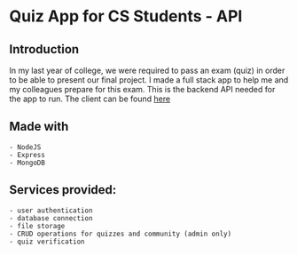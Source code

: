 # Quiz App for CS Students - API

## Introduction

In my last year of college, we were required to pass an exam (quiz) in order to be able to present our final project. I made a full stack app to help me and my colleagues prepare for this exam. This is the backend API needed for the app to run. The client can be found [here](https://github.com/crististoica/quiz-app-remaster-client)

## Made with

    - NodeJS
    - Express
    - MongoDB

## Services provided:

    - user authentication
    - database connection
    - file storage
    - CRUD operations for quizzes and community (admin only)
    - quiz verification

